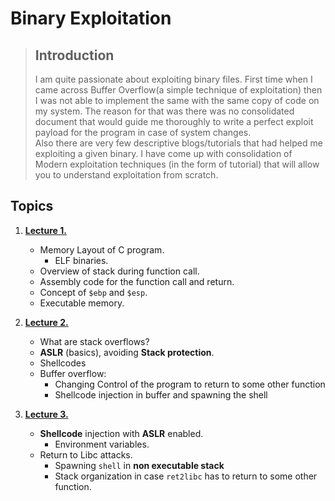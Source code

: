 # Binary Exploitation 

> ## Introduction
> I am quite passionate about exploiting binary files. First time when I came across Buffer Overflow(a simple technique of exploitation) then I was not able to implement the same with the same copy of code on my system. 
The reason for that was there was no consolidated document that would guide me thoroughly to write a perfect exploit payload for the program in case of system changes.  
> Also there are very few descriptive blogs/tutorials that had helped me exploiting a given binary. 
> I have come up with consolidation of Modern exploitation techniques (in the form of tutorial) that will allow you to understand exploitation from scratch.

## Topics

1. **[Lecture 1.](Lecture1/README.md)**
  	* Memory Layout of C program.
    	* ELF binaries.
  	* Overview of stack during function call.
  	* Assembly code for the function call and return.
  	* Concept of `$ebp` and `$esp`.
  	* Executable memory.

1. **[Lecture 2.](Lecture2/README.md)**
	* What are stack overflows?
	* **ASLR** (basics), avoiding **Stack protection**.
	* Shellcodes
	* Buffer overflow:
		*  Changing Control of the program to return to some other function
		*  Shellcode injection in buffer and spawning the shell

1. **[Lecture 3.](Lecture3/README.md)**
	* **Shellcode** injection with **ASLR** enabled.
		* Environment variables.
	* Return to Libc attacks.
		* Spawning `shell` in **non executable stack**
		* Stack organization in case `ret2libc` has to return to some other function.
